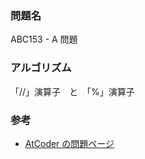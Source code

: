 ### 問題名

ABC153 - A 問題

### アルゴリズム

「//」演算子　と　「%」演算子

### 参考

- [AtCoder の問題ページ](https://atcoder.jp/contests/abc153/tasks/abc153_a)
